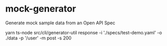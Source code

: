 # mock-generator
Generate mock sample data from an Open API Spec

yarn ts-node src/cli/generator-util response -i './specs/test-demo.yaml' -o ./data -p '/user' -m post -s 200
